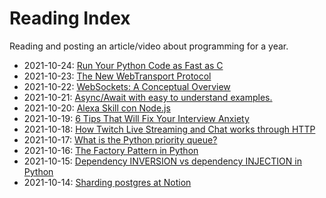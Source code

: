 # Reading Index

Reading and posting an article/video about programming for a year.


- 2021-10-24: [Run Your Python Code as Fast as C](https://towardsdatascience.com/run-your-python-code-as-fast-as-c-4ae49935a826)
- 2021-10-23: [The New WebTransport Protocol](https://www.youtube.com/watch?v=jvdg-jOYK5E)
- 2021-10-22: [WebSockets: A Conceptual Overview ](https://dev.to/sahuvikramp/websockets-a-conceptual-overview-41m)
- 2021-10-21: [Async/Await with easy to understand examples.](https://dev.to/nehal_mahida/asyncawait-with-easy-to-understand-examples-2221)
- 2021-10-20: [ Alexa Skill con Node.js](https://xavidop.me/alexa/2020-05-18-alexa-nodejs/)
- 2021-10-19: [6 Tips That Will Fix Your Interview Anxiety](https://dev.to/jburroughs/6-tips-that-will-fix-your-interview-anxiety-2md1)
- 2021-10-18: [How Twitch Live Streaming and Chat works through HTTP](https://www.youtube.com/watch?v=X7AQ_f-ki3s)
- 2021-10-17: [What is the Python priority queue?](https://dev.to/221910304004/what-is-the-python-priority-queue-4jdd)
- 2021-10-16: [The Factory Pattern in Python](https://www.youtube.com/watch?v=s_4ZrtQs8Do)
- 2021-10-15: [Dependency INVERSION vs dependency INJECTION in Python](https://www.youtube.com/watch?v=2ejbLVkCndI)
- 2021-10-14: [Sharding postgres at Notion](https://www.notion.so/blog/sharding-postgres-at-notion)

